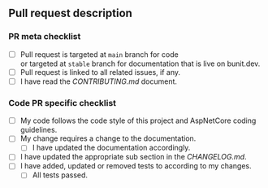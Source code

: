 ## Pull request description
<!--- 
    Describe the changes and motivation behind them here, if it is not obvious
    from the related issues. Does it have new features, breaking changes, etc. 
-->

### PR meta checklist
- [ ] Pull request is targeted at `main` branch for code   
  or targeted at `stable` branch for documentation that is live on bunit.dev.
- [ ] Pull request is linked to all related issues, if any.
- [ ] I have read the _CONTRIBUTING.md_ document.

### Code PR specific checklist
- [ ] My code follows the code style of this project and AspNetCore coding guidelines.
- [ ] My change requires a change to the documentation.
  - [ ] I have updated the documentation accordingly.
- [ ] I have updated the appropriate sub section in the _CHANGELOG.md_.
- [ ] I have added, updated or removed tests to according to my changes.
  - [ ] All tests passed.
